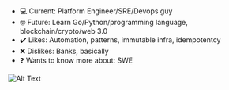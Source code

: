 - :computer: Current: Platform Engineer/SRE/Devops guy
- :nerd_face: Future: Learn Go/Python/programming language, blockchain/crypto/web 3.0
- :heavy_check_mark: Likes: Automation, patterns, immutable infra, idempotentcy
- :x: Dislikes: Banks, basically
- :question: Wants to know more about: SWE


<!---
makeitrepeatable/makeitrepeatable is a ✨ special ✨ repository because its `README.md` (this file) appears on your GitHub profile.
You can click the Preview link to take a look at your changes.
--->

![Alt Text](https://media.giphy.com/media/JmVcakKIdojgpBC2iw/giphy.gif)
